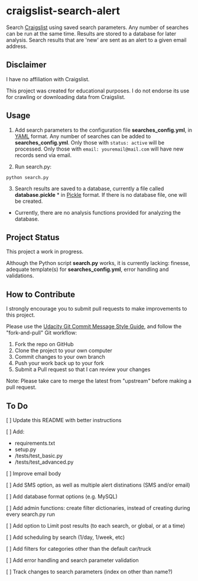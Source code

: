 # craigslist-search-alert
Search [Craigslist](https://www.craigslist.org/about/sites) using saved search parameters. Any number of searches can be run at the same time. Results are stored to a database for later analysis. Search results that are 'new' are sent as an alert to a given email address.

## Disclaimer

I have no affiliation with Craigslist.

This project was created for educational purposes. I do not endorse its use for crawling or downloading data from Craigslist.

## Usage
1. Add search parameters to the configuration file **searches_config.yml**, in [YAML](https://yaml.org/) format. Any number of searches can be added to **searches_config.yml**. Only those with `status: active` will be processed. Only those with `email: youremail@mail.com` will have new records send via email.

2. Run search.py:
```
python search.py
```

3. Search results are saved to a database, currently a file called **database.pickle** * in [Pickle](https://docs.python.org/3/library/pickle.html) format. If there is no database file, one will be created.

  * Currently, there are no analysis functions provided for analyzing the database. 


## Project Status
This project a work in progress.

Although the Python script **search.py** works, it is currently lacking: finesse, adequate template(s) for **searches_config.yml**, error handling and validations. 

## How to Contribute

I strongly encourage you to submit pull requests to make improvements to this project.

Please use the [Udacity Git Commit Message Style Guide](https://udacity.github.io/git-styleguide/), and follow the "fork-and-pull" Git workflow:

1. Fork the repo on GitHub
1. Clone the project to your own computer
1. Commit changes to your own branch
1. Push your work back up to your fork
1. Submit a Pull request so that I can review your changes

Note: Please take care to merge the latest from "upstream" before making a pull request.

## To Do

[ ] Update this README with better instructions

[ ] Add:
  * requirements.txt
  * setup.py
  * /tests/test_basic.py
  * /tests/test_advanced.py
  
[ ] Improve email body
  
[ ] Add SMS option, as well as multiple alert distinations (SMS and/or email)

[ ] Add database format options (e.g. MySQL)

[ ] Add admin functions: create filter dictionaries, instead of creating during every search.py run

[ ] Add option to Limit post results (to each search, or global, or at a time)

[ ] Add scheduling by search (1/day, 1/week, etc)

[ ] Add filters for categories other than the default car/truck

[ ] Add error handling and search parameter validation

[ ] Track changes to search parameters (index on other than name?)

